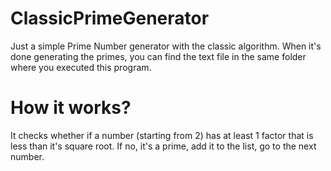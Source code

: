 # ClassicPrimeGenerator
Just a simple Prime Number generator with the classic algorithm.
When it's done generating the primes, you can find the text file in the same folder where you executed this program.

# How it works?
It checks whether if a number (starting from 2) has at least 1 factor that is less than it's square root. If no, it's a prime, add it to the list, go to the next number.
